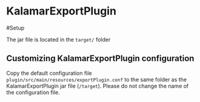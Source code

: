 # KalamarExportPlugin

#Setup

The jar file is located in the ```target/``` folder

## Customizing KalamarExportPlugin configuration

Copy the default  configuration file ```plugin/src/main/resources/exportPlugin.conf``` to the same  folder as the KalamarExportPlugin jar file  (```/target```). Please do not change the name of the configuration file.

